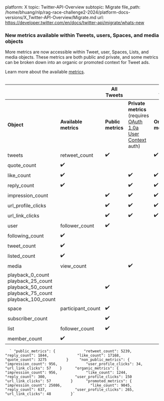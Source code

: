 platform: X
topic: Twitter-API-Overview
subtopic: Migrate
file_path: /home/bhuang/nlp/rag-race-challenge2-2024/platform-docs-versions/X_Twitter-API-Overview/Migrate.md
url: https://developer.twitter.com/en/docs/twitter-api/migrate/whats-new


### New metrics available within Tweets, users, Spaces, and media objects

More metrics are now accessible within Tweet, user, Spaces, Lists, and media objects. These metrics are both public and private, and some metrics can be broken down into an organic or promoted context for Tweet ads. 

Learn more about the available [metrics](https://developer.twitter.com/en/docs/twitter-api/metrics).  
 

|     |     | All Tweets |     | Ads |     |
| --- | --- | --- | --- | --- | --- |
| **Object** | **Available metrics** | **Public metrics** | **Private metrics**  <br>(requires [OAuth 1.0a User Context](https://developer.twitter.com/en/docs/authentication/oauth-1-0a) auth) | **Organic metrics** | **Promoted metrics** |
| tweets | retweet\_count | ✔️  |     | ✔️  | ✔️  |
| quote\_count | ✔️  |     |     |     |
| like\_count | ✔️  |     | ✔️  | ✔️  |
| reply\_count | ✔️  |     | ✔️  | ✔️  |
| impression\_count |     | ✔️  | ✔️  | ✔️  |
| url\_profile\_clicks |     | ✔️  | ✔️  | ✔️  |
| url\_link\_clicks |     | ✔️  | ✔️  | ✔️  |
| user | follower\_count | ✔️  |     |     |     |
| following\_count | ✔️  |     |     |     |
| tweet\_count | ✔️  |     |     |     |
| listed\_count | ✔️  |     |     |     |
| media | view\_count |     | ✔️  |     |     |
| playback\_0\_count  <br>playback\_25\_count  <br>playback\_50\_count  <br>playback\_75\_count  <br>playback\_100\_count |     | ✔️  |     |     |
| space | participant\_count | ✔️  |     |     |     |
| subscriber\_count |     | ✔️  |     |     |
| list | follower\_count | ✔️  |     |     |     |
| member\_count | ✔️  |     |     |     |

      ` "public_metrics": {             "retweet_count": 5239,             "reply_count": 1844,             "like_count": 17168,             "quote_count": 3275         }     "non_public_metrics": {             "impression_count": 956,             "user_profile_clicks": 34,             "url_link_clicks": 57    }      "organic_metrics": {             "impression_count": 956,             "like_count": 1244,             "reply_count": 300,             "user_profile_clicks": 150             "url_link_clicks": 57         }      "promoted_metrics": {             "impression_count": 25086,             "like_count": 9045,             "reply_count": 637,             "user_profile_clicks": 265,             "url_link_clicks": 48         }`